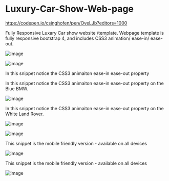 # Luxury-Car-Show-Web-page

https://codepen.io/csinghofen/pen/OveLJb?editors=1000 

Fully Responsive Luxary Car show website /template. Webpage template is fully responsive bootstrap 4, and includes CSS3 animation/ ease-in/ ease-out. 

![image](https://user-images.githubusercontent.com/23155302/39600417-ac9daa40-4eec-11e8-964e-501f6e4b7ed3.png)

![image](https://user-images.githubusercontent.com/23155302/39600470-d48ab5c0-4eec-11e8-828b-25d522f36344.png)

In this snippet notice the CSS3 animaiton ease-in ease-out property

In this snippet notice the CSS3 animaiton ease-in ease-out property on the Blue BMW.


![image](https://user-images.githubusercontent.com/23155302/39600564-168ebb1a-4eed-11e8-99a5-4081ce41758e.png)


In this snippet notice the CSS3 animaiton ease-in ease-out property on the White Land Rover.


![image](https://user-images.githubusercontent.com/23155302/39600587-2c7a25cc-4eed-11e8-9ae5-c2fd1ff78fa5.png)



![image](https://user-images.githubusercontent.com/23155302/39600631-4f12e75e-4eed-11e8-89d5-cd1c08cedb2e.png)

This snippet is the mobile friendly version - available on all devices

![image](https://user-images.githubusercontent.com/23155302/39600677-7bb2917e-4eed-11e8-846f-5cd576465a6e.png)

This snippet is the mobile friendly version - available on all devices

![image](https://user-images.githubusercontent.com/23155302/39600709-9f3bb602-4eed-11e8-9cb8-202419e5e0c6.png)
